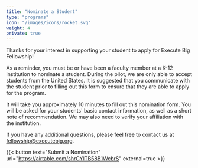 ```yaml
---
title: "Nominate a Student"
type: "programs"
icon: "/images/icons/rocket.svg"
weight: 4
private: true
---
```


Thanks for your interest in supporting your student to apply for Execute Big Fellowship! 

As a reminder, you must be or have been a faculty member at a K-12 institution to nominate a student. During the pilot, we are only able to accept students from the United States. It is suggested that you communicate with the student prior to filling out this form to ensure that they are able to apply for the program. 

It will take you approximately 10 minutes to fill out this nomination form. You will be asked for your students' basic contact information, as well as a short note of recommendation. We may also need to verify your affiliation with the institution. 

If you have any additional questions, please feel free to contact us at <fellowship@executebig.org>. 

{{< button text="Submit a Nomination" url="https://airtable.com/shrCYlTB58B1WcbrS" external=true >}}